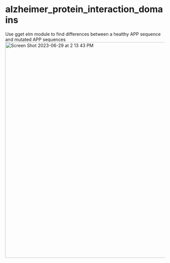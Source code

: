 # alzheimer_protein_interaction_domains
Use gget elm module to find differences between a healthy APP sequence and mutated APP sequences
<img width="682" alt="Screen Shot 2023-06-29 at 2 13 43 PM" src="https://github.com/anhchi172/alzheimer_protein_interaction_domains/assets/34893069/a41e2a3e-2e9c-4321-88a7-3c708dbbfffd">
